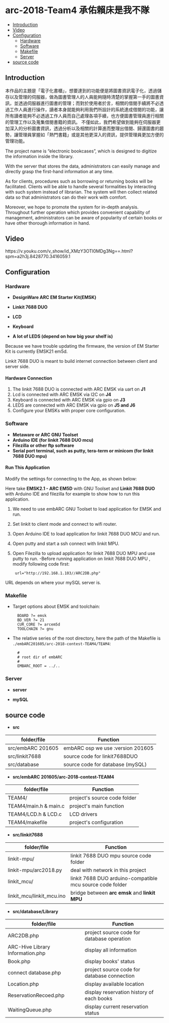 arc-2018-Team4 承佑賴床是我不隊
==================

* [Introduction](#overview)
* [Video](#video)
* [Configuration](#struct)
  * [Hardware](#hardware)
  * [Software](#software)
  * [Makefile](#Makefile)
  * [Server](#Server)
* [source code](#code)

<h2 id="overview">Introduction</h2>

本作品的主題是「電子化書櫃」，想要達到的功能便是將圖書資訊電子化，透過儲存以及管理的伺服器，做為圖書管理人的人員能夠隨時清楚的掌握第一手的圖書資訊，並透過伺服器進行圖書的管理；而對於使用者於言，相關的借閱手續將不必透過工作人員進行操作，讀者本身就能夠利用我們所設計的系統達成借閱的功能，讓所有讀者能夠不必透過工作人員而自己處理各項手續，也方便圖書管理員進行相關的管理工作以及蒐集借閱書籍的資訊。
不僅如此，我們希望做到能夠在伺服器更加深入的分析圖書資訊，透過分析以及相關的計算進而整理出借閱、歸還圖書的趨勢，讓管理員掌握如「熱門書籍」或是其他更深入的資訊，提供管理員更加方便的管理功能。

The project name is “electronic bookcases”, which is designed to digitize the information inside the library.

With the server that stores the data, administrators can easily manage and directly grasp the first-hand information at any time. 

As for clients, procedures such as borrowing or returning books will be facilitated.  Clients will be able to handle several formalities by interacting with such system instead of librarian. The system will then collect related data so that administrators can do their work with comfort.

Moreover, we hope to promote the system for in-depth analysis. Throughout further operation which provides convenient capability of management, administrators can be aware of popularity of certain books or have other thorough information in hand.


<h2 id="video">Video</h2>
https://v.youku.com/v_show/id_XMzY3OTI0MDg3Ng==.html?spm=a2h3j.8428770.3416059.1

<h2 id="struct">Configuration</h2>
<h3 id="hardware">Hardware</h3>

* **DesignWare ARC EM Starter Kit(EMSK)** 

* **Linkit 7688 DUO** 

* **LCD**

* **Keyboard** 
* **A lot of LEDS (depend on how big your shelf is)**

Because we have trouble updating the firmware, the version of EM Starter Kit is currently EMSK21 em5d.

Linkit 7688 DUO is meant to build internet connection between client and server side.

#### Hardware Connection
1. The linkit 7688 DUO is connected with ARC EMSK via uart on **J1**
2. Lcd is connected with ARC EMSK via I2C on **J4**
3. Keyboard is connected with ARC EMSK via gpio on **J3**
4. LEDS are connected with ARC EMSK via gpio on **J5 and J6**
5. Configure your EMSKs with proper core configuration.

<h3 id="software">Software</h3>

* **Metaware or ARC GNU Toolset** 
* **Arduino IDE (for linkit 7688 DUO mcu)**
* **Filezilla or other ftp software**
* **Serial port terminal, such as putty, tera-term or minicom (for linkit 7688 DUO mpu)**

#### Run This Application

Modify the settings for connecting to the App, as shown below:

Here take **EMSK2.1 - ARC EM5D** with GNU Toolset and **Linkit 7688 DUO** with Arduino IDE and filezilla for example to show how to run this application.

1. We need to use embARC GNU Toolset to load application for EMSK and run.

2. Set linkit to client mode and connect to wifi router.

3. Open Arduino IDE to load application for linkit 7688 DUO MCU and run.

4. Open putty and start a ssh connect with linkit MPU.

5. Open Filezilla to upload application for linkit 7688 DUO MPU and use putty to run.
-Before running application on linkit 7688 DUO MPU , modify following code first:

		url="http://192.168.1.103//ARC2DB.php"

URL depends on where your mySQL server is.

<h3 id="Makefile">Makefile</h3>

- Target options about EMSK and toolchain:

		BOARD ?= emsk
		BD_VER ?= 21
		CUR_CORE ?= arcem5d
		TOOLCHAIN ?= gnu

- The relative series of the root directory, here the path of the Makefile is 
`./embARC201605/arc-2018-contest-TEAM4/TEAM4`:

		#
		# root dir of embARC
		#
		EMBARC_ROOT = ../..
  
<h3 id="Server">Server</h3>

* **server**

* **mySQL**
 
<h2 id="code">source code</h2>

* **src** 

|  folder/file             |            Function                |
| ------------------------ | -----------------------------------|
|  src/embARC 201605       | embARC osp we use :version 201605  |
|  src/linkit7688          | source code for linkit7688DUO      |
|  src/database            | source code for database (mySQL)   |

* **src/embARC 201605/arc-2018-contest-TEAM4** 

|  folder/file             |            Function                |
| ------------------------ | -----------------------------------|
|  TEAM4/                  | project's source code folder       |
|  TEAM4/main.h & main.c   | project's main function            |
|  TEAM4/LCD.h  & LCD.c    | LCD drivers                        |
|  TEAM4/makefile          | project's configuration            |

* **src/linkit7688** 

|  folder/file               |            Function                                      |
| -------------------------- | -----------------------------------------------------    |
|  linkit-mpu/               | linkit 7688 DUO mpu source code folder                   |
|  linkit-mpu/arc2018.py     | deal with network in this project                        |
|  linkit_mcu/               | linkit 7688 DUO arduino-compatible mcu source code folder|
|  linkit_mcu/linkit_mcu.ino | bridge between **arc emsk** and **linkit MPU**           |

* **src/database/Library** 

|  folder/file                     |            Function                        |
| -------------------------------- | -------------------------------------------|
|  ARC2DB.php                      | project source code for database operation |
|  ARC-Hive Library Information.php| display all information                    |
|  Book.php                        | display books' status                      |
|  connect database.php            | project source code for database connection|
|  Location.php                    | display available location                 |
|  ReservationRecoed.php           | display reservation history of each books  |
|  WaitingQueue.php                | display current reservation status         |


